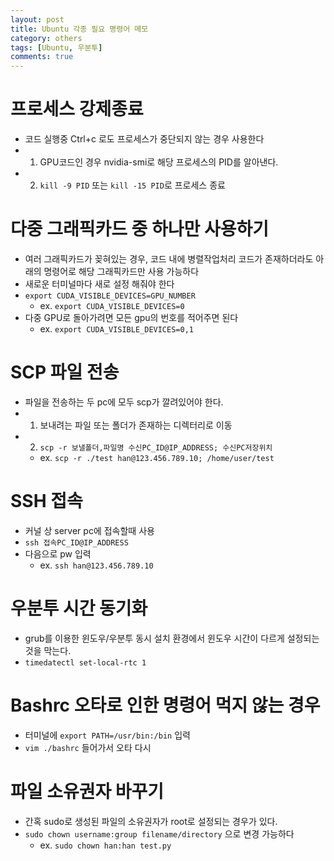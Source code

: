 ```yaml
---
layout: post
title: Ubuntu 각종 필요 명령어 메모
category: others
tags: [Ubuntu, 우분투]
comments: true
---
```


# 프로세스 강제종료
- 코드 실행중 Ctrl+c 로도 프로세스가 중단되지 않는 경우 사용한다
- 1. GPU코드인 경우 nvidia-smi로 해당 프로세스의 PID를 알아낸다.
- 2. `kill -9 PID` 또는 `kill -15 PID`로 프로세스 종료

# 다중 그래픽카드 중 하나만 사용하기
- 여러 그래픽카드가 꽂혀있는 경우, 코드 내에 병렬작업처리 코드가 존재하더라도 아래의 명령어로 해당 그래픽카드만 사용 가능하다
- 새로운 터미널마다 새로 설정 해줘야 한다
- `export CUDA_VISIBLE_DEVICES=GPU_NUMBER`
  - ex. `export CUDA_VISIBLE_DEVICES=0`
- 다중 GPU로 돌아가려면 모든 gpu의 번호를 적어주면 된다
  - ex. `export CUDA_VISIBLE_DEVICES=0,1`

# SCP 파일 전송
- 파일을 전송하는 두 pc에 모두 scp가 깔려있어야 한다.
- 1. 보내려는 파일 또는 폴더가 존재하는 디렉터리로 이동
- 2. `scp -r 보낼폴더,파일명 수신PC_ID@IP_ADDRESS; 수신PC저장위치`
  - ex. `scp -r ./test han@123.456.789.10; /home/user/test`

# SSH 접속
- 커널 상 server pc에 접속할때 사용
- `ssh 접속PC_ID@IP_ADDRESS`
- 다음으로 pw 입력
  - ex. `ssh han@123.456.789.10`

# 우분투 시간 동기화
- grub를 이용한 윈도우/우분투 동시 설치 환경에서 윈도우 시간이 다르게 설정되는것을 막는다.
- `timedatectl set-local-rtc 1`

# Bashrc 오타로 인한 명령어 먹지 않는 경우
- 터미널에 `export PATH=/usr/bin:/bin` 입력
- `vim ./bashrc` 들어가서 오타 다시 

# 파일 소유권자 바꾸기
- 간혹 sudo로 생성된 파일의 소유권자가 root로 설정되는 경우가 있다.
- `sudo chown username:group filename/directory` 으로 변경 가능하다
  - ex. `sudo chown han:han test.py`
